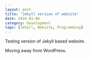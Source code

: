 ```yaml
---
layout: post
title: "Jekyll version of website"
date: 2016-02-06
category: Development
tags: [Jekyll, Website, Programming]
---
```


Testing version of Jekyll based website.

Moving away from WordPress.